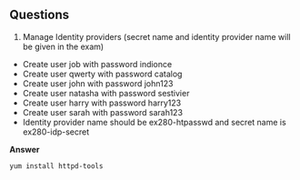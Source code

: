 ## Questions

1. Manage Identity providers (secret name and identity provider name will be given in the exam)
- Create user job with password indionce
- Create user qwerty with password catalog
- Create user john with password john123
- Create user natasha with password sestivier
- Create user harry with password harry123
- Create user sarah with password sarah123
- Identity provider name should be ex280-htpasswd 
    and secret name is ex280-idp-secret
    
**Answer**

```
yum install httpd-tools

```